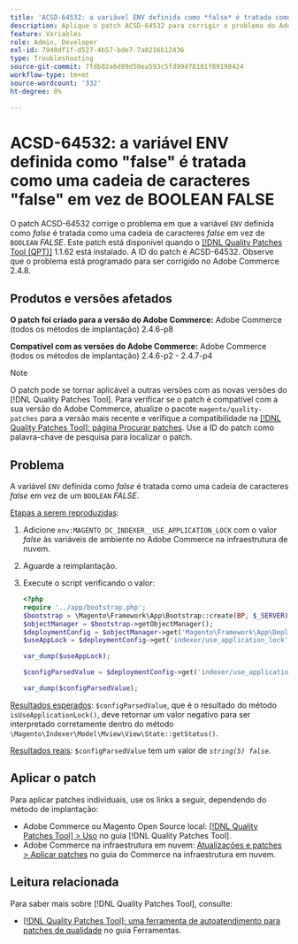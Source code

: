 ```yaml
---
title: 'ACSD-64532: a variável ENV definida como *false* é tratada como uma string *false* em vez de BOOLEAN *FALSE*'
description: Aplique o patch ACSD-64532 para corrigir o problema do Adobe Commerce em que uma variável "ENV" definida como *false* é tratada como uma string "false" em vez de "BOOLEAN" *FALSE*.
feature: Variables
role: Admin, Developer
exl-id: 7940df1f-d527-4b57-bde7-7a0216b12436
type: Troubleshooting
source-git-commit: 7fdb02a6d89d50ea593c5fd99d78101f89198424
workflow-type: tm+mt
source-wordcount: '332'
ht-degree: 0%

---
```


# ACSD-64532: a variável ENV definida como &quot;false&quot; é tratada como uma cadeia de caracteres &quot;false&quot; em vez de BOOLEAN FALSE

O patch ACSD-64532 corrige o problema em que a variável `ENV` definida como *false* é tratada como uma cadeia de caracteres *false* em vez de `BOOLEAN` *FALSE*. Este patch está disponível quando o [[!DNL Quality Patches Tool (QPT)]](/help/tools/quality-patches-tool/quality-patches-tool-to-self-serve-quality-patches.md) 1.1.62 está instalado. A ID do patch é ACSD-64532. Observe que o problema está programado para ser corrigido no Adobe Commerce 2.4.8.

## Produtos e versões afetados

**O patch foi criado para a versão do Adobe Commerce:**
Adobe Commerce (todos os métodos de implantação) 2.4.6-p8

**Compatível com as versões do Adobe Commerce:**
Adobe Commerce (todos os métodos de implantação) 2.4.6-p2 - 2.4.7-p4

>[!NOTE]
>
>O patch pode se tornar aplicável a outras versões com as novas versões do [!DNL Quality Patches Tool]. Para verificar se o patch é compatível com a sua versão do Adobe Commerce, atualize o pacote `magento/quality-patches` para a versão mais recente e verifique a compatibilidade na [[!DNL Quality Patches Tool]: página Procurar patches](https://experienceleague.adobe.com/tools/commerce-quality-patches/index.html?lang=pt-BR). Use a ID do patch como palavra-chave de pesquisa para localizar o patch.

## Problema

A variável `ENV` definida como *false* é tratada como uma cadeia de caracteres *false* em vez de um `BOOLEAN` *FALSE*.

<u>Etapas a serem reproduzidas</u>:
1. Adicione `env:MAGENTO_DC_INDEXER__USE_APPLICATION_LOCK` com o valor *false* às variáveis de ambiente no Adobe Commerce na infraestrutura de nuvem.
1. Aguarde a reimplantação.
1. Execute o script verificando o valor:

   ```php
   <?php
   require '../app/bootstrap.php';
   $bootstrap = \Magento\Framework\App\Bootstrap::create(BP, $_SERVER);
   $objectManager = $bootstrap->getObjectManager();
   $deploymentConfig = $objectManager->get('Magento\Framework\App\DeploymentConfig');
   $useAppLock = $deploymentConfig->get('indexer/use_application_lock');
   
   var_dump($useAppLock);
   
   $configParsedValue = $deploymentConfig->get('indexer/use_application_lock') ?: false;
   
   var_dump($configParsedValue); 
   ```

<u>Resultados esperados</u>:
`$configParsedValue`, que é o resultado do método `isUseApplicationLock()`, deve retornar um valor negativo para ser interpretado corretamente dentro do método `\Magento\Indexer\Model\Mview\View\State::getStatus()`.

<u>Resultados reais</u>:
`$configParsedValue` tem um valor de *`string(5) false`*.

## Aplicar o patch

Para aplicar patches individuais, use os links a seguir, dependendo do método de implantação:

* Adobe Commerce ou Magento Open Source local: [[!DNL Quality Patches Tool] > Uso](/help/tools/quality-patches-tool/usage.md) no guia [!DNL Quality Patches Tool].
* Adobe Commerce na infraestrutura em nuvem: [Atualizações e patches > Aplicar patches](https://experienceleague.adobe.com/docs/commerce-cloud-service/user-guide/develop/upgrade/apply-patches.html?lang=pt-BR) no guia do Commerce na infraestrutura em nuvem.

## Leitura relacionada

Para saber mais sobre [!DNL Quality Patches Tool], consulte:
* [[!DNL Quality Patches Tool]: uma ferramenta de autoatendimento para patches de qualidade](/help/tools/quality-patches-tool/quality-patches-tool-to-self-serve-quality-patches.md) no guia Ferramentas.
